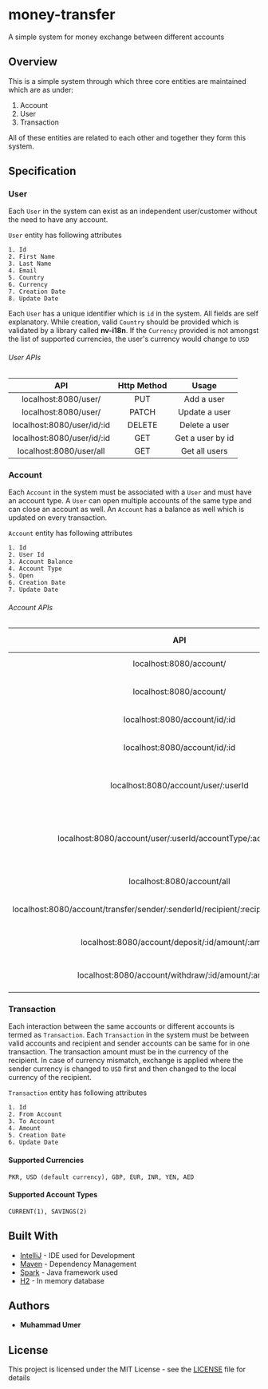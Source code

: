 # money-transfer
A simple system for money exchange between different accounts

## Overview
This is a simple system through which three core entities are maintained which are as under:
1) Account
2) User
3) Transaction

All of these entities are related to each other and together they form this system. 

## Specification

### User
Each `User` in the system can exist as an independent user/customer without the need to have any account.

`User` entity has following attributes 
```
1. Id
2. First Name
3. Last Name
4. Email
5. Country
6. Currency
7. Creation Date
8. Update Date
``` 

Each `User` has a unique identifier which is `id` in the system. All fields are self explanatory.
While creation, valid `Country` should be provided which is validated by a library called <b>nv-i18n</b>.
If the `Currency` provided is not amongst the list of supported currencies, the user's currency would 
change to `USD`

###### User APIs
| API | Http Method | Usage |
|:---:|:-----------:|:-----:|
|localhost:8080/user/|PUT|Add a user|
|localhost:8080/user/|PATCH|Update a user|
|localhost:8080/user/id/:id|DELETE|Delete a user|
|localhost:8080/user/id/:id|GET|Get a user by id|
|localhost:8080/user/all|GET|Get all users|


### Account
Each `Account` in the system must be associated with a `User` and must have an account type. A `User`
can open multiple accounts of the same type and can close an account as well. An `Account` has a balance 
as well which is updated on every transaction.

`Account` entity has following attributes
```
1. Id
2. User Id 
3. Account Balance
4. Account Type
5. Open
6. Creation Date
7. Update Date
``` 

###### Account APIs
| API | Http Method | Usage |
|:---:|:-----------:|:-----:|
|localhost:8080/account/|PUT|Add an account|
|localhost:8080/account/|PATCH|Update an account|
|localhost:8080/account/id/:id|DELETE|Close an account|
|localhost:8080/account/id/:id|GET|Get an account by id|
|localhost:8080/account/user/:userId|GET|Get an account by user id|
|localhost:8080/account/user/:userId/accountType/:accountType|GET|Get an account by user id and account type|
|localhost:8080/account/all|GET|Get all accounts|
|localhost:8080/account/transfer/sender/:senderId/recipient/:recipientId/amount/:amount|POST|Transfer between accounts|
|localhost:8080/account/deposit/:id/amount/:amount|POST|Deposit to an  account|
|localhost:8080/account/withdraw/:id/amount/:amount|POST|Withdraw from an account|

### Transaction
Each interaction between the same accounts or different accounts is termed as `Transaction`. 
Each `Transaction` in the system must be between valid accounts and recipient and sender accounts can be 
same for in one transaction. The transaction amount must be in the currency of the recipient. In case
of currency mismatch, exchange is applied where the sender currency is changed to `USD` first and then
changed to the local currency of the recipient.

`Transaction` entity has following attributes
```
1. Id
2. From Account
3. To Account
4. Amount
5. Creation Date
6. Update Date
``` 

#### Supported Currencies
`PKR, USD (default currency), GBP, EUR, INR, YEN, AED`

#### Supported Account Types
`CURRENT(1), SAVINGS(2)`


## Built With

* [IntelliJ](https://www.jetbrains.com/idea/) - IDE used for Development
* [Maven](https://maven.apache.org/) - Dependency Management
* [Spark](http://sparkjava.com) - Java framework used
* [H2](https://www.h2database.com) - In memory database

## Authors

* **Muhammad Umer** 



## License

This project is licensed under the MIT License - see the [LICENSE](LICENSE) file for details